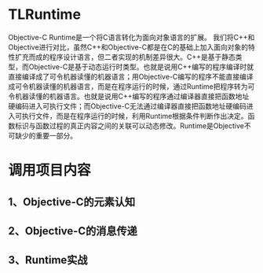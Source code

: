 # TLRuntime
Objective-C Runtime是一个将C语言转化为面向对象语言的扩展。 我们将C++和Objective进行对比，虽然C++和Objective-C都是在C的基础上加入面向对象的特性扩充而成的程序设计语言，但二者实现的机制差异很大。C++是基于静态类型，而Objective-C是基于动态运行时类型。也就是说用C++编写的程序编译时就直接编译成了可令机器读懂的机器语言；用Objective-C编写的程序不能直接编译成可令机器读懂的机器语言，而是在程序运行的时候，通过Runtime把程序转为可令机器读懂的机器语言。也就是说用C++编写的程序通过编译器直接把函数地址硬编码进入可执行文件；而Objective-C无法通过编译器直接把函数地址硬编码进入可执行文件，而是在程序运行的时候，利用Runtime根据条件判断作出决定。函数标识与函数过程的真正内容之间的关联可以动态修改。Runtime是Objective不可缺少的重要一部分。

# 调用项目内容

## 1、Objective-C的元素认知
## 2、Objective-C的消息传递
## 3、Runtime实战
